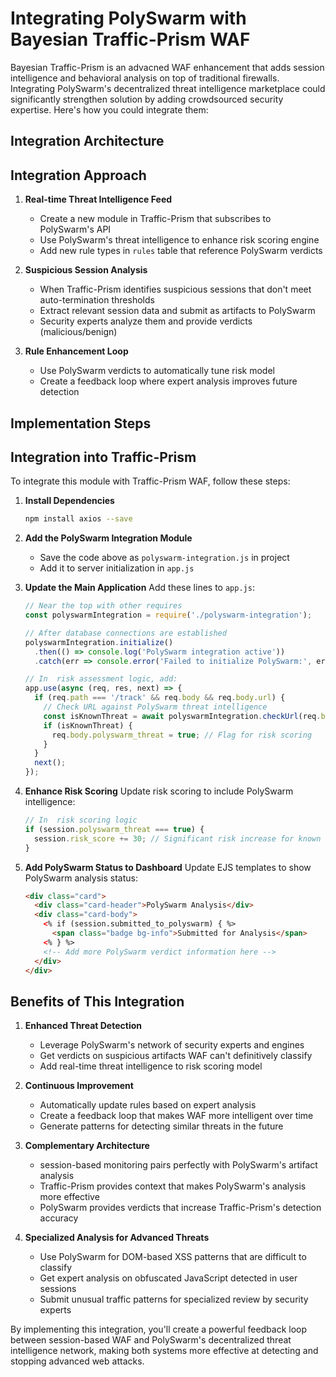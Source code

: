 # Integrating PolySwarm with Bayesian Traffic-Prism WAF

Bayesian Traffic-Prism is an advacned  WAF enhancement that adds session intelligence and behavioral analysis on top of traditional firewalls. Integrating PolySwarm's decentralized threat intelligence marketplace could significantly strengthen  solution by adding crowdsourced security expertise. Here's how you could integrate them:

## Integration Architecture

## Integration Approach

1. **Real-time Threat Intelligence Feed**
   - Create a new module in Traffic-Prism that subscribes to PolySwarm's API
   - Use PolySwarm's threat intelligence to enhance  risk scoring engine
   - Add new rule types in  `rules` table that reference PolySwarm verdicts

2. **Suspicious Session Analysis**
   - When Traffic-Prism identifies suspicious sessions that don't meet auto-termination thresholds
   - Extract relevant session data and submit as artifacts to PolySwarm
   - Security experts analyze them and provide verdicts (malicious/benign)

3. **Rule Enhancement Loop**
   - Use PolySwarm verdicts to automatically tune  risk model
   - Create a feedback loop where expert analysis improves future detection

## Implementation Steps

## Integration into Traffic-Prism

To integrate this module with  Traffic-Prism WAF, follow these steps:

1. **Install Dependencies**
   ```bash
   npm install axios --save
   ```

2. **Add the PolySwarm Integration Module**
   - Save the code above as `polyswarm-integration.js` in  project
   - Add it to  server initialization in `app.js`

3. **Update the Main Application**
   Add these lines to  `app.js`:

   ```javascript
   // Near the top with other requires
   const polyswarmIntegration = require('./polyswarm-integration');

   // After database connections are established
   polyswarmIntegration.initialize()
     .then(() => console.log('PolySwarm integration active'))
     .catch(err => console.error('Failed to initialize PolySwarm:', err));
   
   // In  risk assessment logic, add:
   app.use(async (req, res, next) => {
     if (req.path === '/track' && req.body && req.body.url) {
       // Check URL against PolySwarm threat intelligence
       const isKnownThreat = await polyswarmIntegration.checkUrl(req.body.url);
       if (isKnownThreat) {
         req.body.polyswarm_threat = true; // Flag for risk scoring
       }
     }
     next();
   });
   ```

4. **Enhance Risk Scoring**
   Update  risk scoring to include PolySwarm intelligence:

   ```javascript
   // In  risk scoring logic
   if (session.polyswarm_threat === true) {
     session.risk_score += 30; // Significant risk increase for known threats
   }
   ```

5. **Add PolySwarm Status to Dashboard**
   Update  EJS templates to show PolySwarm analysis status:

   ```html
   <div class="card">
     <div class="card-header">PolySwarm Analysis</div>
     <div class="card-body">
       <% if (session.submitted_to_polyswarm) { %>
         <span class="badge bg-info">Submitted for Analysis</span>
       <% } %>
       <!-- Add more PolySwarm verdict information here -->
     </div>
   </div>
   ```

## Benefits of This Integration

1. **Enhanced Threat Detection**
   - Leverage PolySwarm's network of security experts and engines
   - Get verdicts on suspicious artifacts  WAF can't definitively classify
   - Add real-time threat intelligence to  risk scoring model

2. **Continuous Improvement**
   - Automatically update rules based on expert analysis
   - Create a feedback loop that makes  WAF more intelligent over time
   - Generate patterns for detecting similar threats in the future

3. **Complementary Architecture**
   -  session-based monitoring pairs perfectly with PolySwarm's artifact analysis
   - Traffic-Prism provides context that makes PolySwarm's analysis more effective
   - PolySwarm provides verdicts that increase Traffic-Prism's detection accuracy

4. **Specialized Analysis for Advanced Threats**
   - Use PolySwarm for DOM-based XSS patterns that are difficult to classify
   - Get expert analysis on obfuscated JavaScript detected in user sessions
   - Submit unusual traffic patterns for specialized review by security experts

By implementing this integration, you'll create a powerful feedback loop between  session-based WAF 
and PolySwarm's decentralized threat intelligence network, 
making both systems more effective at detecting and stopping advanced web attacks.
